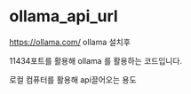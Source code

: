 # ollama_api_url

https://ollama.com/
ollama 설치후

11434포트를 활용해 ollama 를 활용하는 코드입니다.

로컬 컴퓨터를 활용해 api끌어오는 용도

